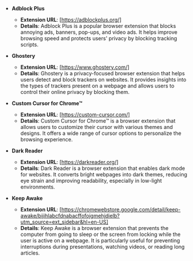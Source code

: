 - **Adblock Plus**
  - **Extension URL**: [https://adblockplus.org/]
  - **Details**: Adblock Plus is a popular browser extension that blocks annoying ads, banners, pop-ups, and video ads. It helps improve browsing speed and protects users' privacy by blocking tracking scripts.

- **Ghostery**
  - **Extension URL**: [https://www.ghostery.com/]
  - **Details**: Ghostery is a privacy-focused browser extension that helps users detect and block trackers on websites. It provides insights into the types of trackers present on a webpage and allows users to control their online privacy by blocking them.

- **Custom Cursor for Chrome™**
  - **Extension URL**: [https://custom-cursor.com/]
  - **Details**: Custom Cursor for Chrome™ is a browser extension that allows users to customize their cursor with various themes and designs. It offers a wide range of cursor options to personalize the browsing experience.

- **Dark Reader**
  - **Extension URL**: [https://darkreader.org/]
  - **Details**: Dark Reader is a browser extension that enables dark mode for websites. It converts bright webpages into dark themes, reducing eye strain and improving readability, especially in low-light environments.

- **Keep Awake**
  - **Extension URL**: [https://chromewebstore.google.com/detail/keep-awake/bijihlabcfdnabacffofojgmehjdielb?utm_source=ext_sidebar&hl=en-US]
  - **Details**: Keep Awake is a browser extension that prevents the computer from going to sleep or the screen from locking while the user is active on a webpage. It is particularly useful for preventing interruptions during presentations, watching videos, or reading long articles.

